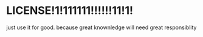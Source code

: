 # LICENSE!1!111111!!!!!!11!1!

just  use it for good. because great knownledge will need great responsiblity
